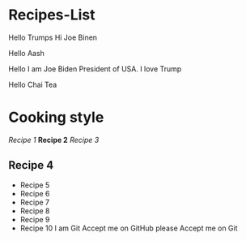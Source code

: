 # Recipes-List

Hello Trumps
Hi Joe Binen

Hello Aash

Hello I am Joe Biden President of USA. I love Trump

Hello Chai Tea

# Cooking style

_Recipe 1_
**Recipe 2**
_Recipe 3_

## Recipe 4

- Recipe 5
- Recipe 6
- Recipe 7
- Recipe 8
- Recipe 9
- Recipe 10
  I am Git Accept me on GitHub please
Accept me on Git
